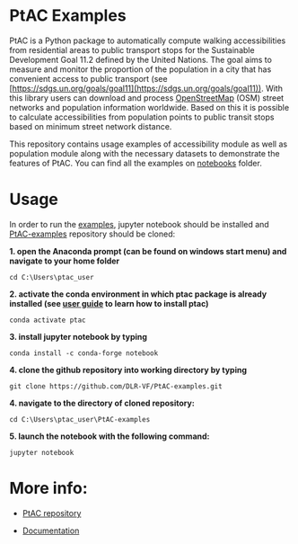 # PtAC Examples

PtAC is a Python package to automatically compute walking accessibilities from
residential areas to public transport stops for the Sustainable Development Goal 11.2
defined by the United Nations. The goal aims to measure and monitor the proportion of
the population in a city that has convenient access to public transport
(see [https://sdgs.un.org/goals/goal11](https://sdgs.un.org/goals/goal11)).
With this library users can download and process [OpenStreetMap](https://www.openstreetmap.org) (OSM) street networks and population
information worldwide. Based on this it is possible to calculate accessibilities from
population points to public transit stops based on minimum street network distance.

This repository contains usage examples of accessibility module as well as population
module along with the necessary datasets to demonstrate the features of PtAC.
You can find all the examples on
[notebooks](https://github.com/DLR-VF/PtAC-examples/tree/master/notebooks) folder.

# Usage

In order to run the [examples](https://github.com/DLR-VF/PtAC-examples/tree/master/notebooks), 
jupyter notebook should be installed and [PtAC-examples](https://github.com/DLR-VF/PtAC-examples) repository should be cloned:

**1. open the Anaconda prompt (can be found on windows start menu) and navigate to your home folder**

```
cd C:\Users\ptac_user
```

**2. activate the conda environment in which ptac package is already installed 
(see [user guide](https://github.com/DLR-VF/PtAC/blob/master/docs/source/user-guide.rst) to learn how to install ptac)**

```
conda activate ptac
```

**3. install jupyter notebook by typing**

```
conda install -c conda-forge notebook
```

**4. clone the github repository into working directory by typing**

```
git clone https://github.com/DLR-VF/PtAC-examples.git
```

**4. navigate to the directory of cloned repository:**

```
cd C:\Users\ptac_user\PtAC-examples
```

**5. launch the notebook with the following command:**
```
jupyter notebook
```


# More info:


* [PtAC repository](https://github.com/DLR-VF/PtAC)


* [Documentation](https://test.pypi.org/project/ptac/)
